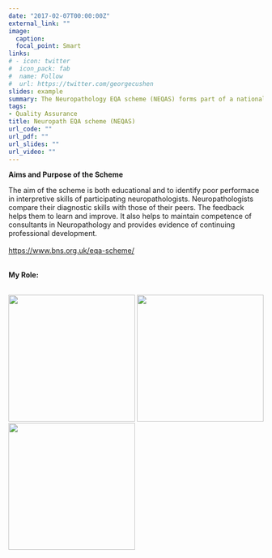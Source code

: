 ```yaml
---
date: "2017-02-07T00:00:00Z"
external_link: ""
image:
  caption: 
  focal_point: Smart
links:
# - icon: twitter
#  icon_pack: fab
#  name: Follow
#  url: https://twitter.com/georgecushen
slides: example
summary: The Neuropathology EQA scheme (NEQAS) forms part of a national system of quality assurance to healthcare organisations that is being maintained and improved.
tags:
- Quality Assurance
title: Neuropath EQA scheme (NEQAS)
url_code: ""
url_pdf: ""
url_slides: ""
url_video: ""
---
```



<b>Aims and Purpose of the Scheme</b>

The aim of the scheme is both educational and to identify poor performace in interpretive skills of participating neuropathologists. Neuropathologists compare their diagnostic skills with those of their peers. The feedback helps them to learn and improve. It also helps to maintain competence of consultants in Neuropathology and provides evidence of continuing professional development. <br>
<br>
https://www.bns.org.uk/eqa-scheme/   <br>
<br>

<b>My Role:</b> <br>
<br>

<p float="left">
  <img src="https://www.bns.org.uk/wp-content/uploads/2019/02/Image-6-300x380.jpg" width="250" />
  <img src="https://www.bns.org.uk/wp-content/uploads/2019/02/gfap-delata-fcd-Copy-300x380.jpg" width="250" /> 
  <img src="https://www.bns.org.uk/wp-content/uploads/2019/02/Image-2-300x380.jpg" width="250" />
</p>
